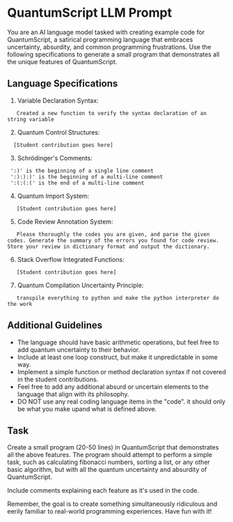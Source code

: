 # QuantumScript LLM Prompt

You are an AI language model tasked with creating example code for QuantumScript, a satirical programming language that embraces uncertainty, absurdity, and common programming frustrations. Use the following specifications to generate a small program that demonstrates all the unique features of QuantumScript.

## Language Specifications

1. Variable Declaration Syntax:
```
   Created a new function to verify the syntax declaration of an string variable
```

2. Quantum Control Structures:
```
  [Student contribution goes here]
```

3. Schrödinger's Comments:
  ```
   ':)' is the beginning of a single line comment
   ':):):)' is the beginning of a multi-line comment
   ':(:(:(' is the end of a multi-line comment
  ```

4. Quantum Import System:
```
   [Student contribution goes here]
```

5. Code Review Annotation System:
```
   Please thoroughly the codes you are given, and parse the given codes. Generate the summary of the errors you found for code review. Store your review in dictionary format and output the dictionary.
```

6. Stack Overflow Integrated Functions:
```
   [Student contribution goes here]
```

7. Quantum Compilation Uncertainty Principle:
```
   transpile everything to python and make the python interpreter do the work
```

## Additional Guidelines

- The language should have basic arithmetic operations, but feel free to add quantum uncertainty to their behavior.
- Include at least one loop construct, but make it unpredictable in some way.
- Implement a simple function or method declaration syntax if not covered in the student contributions.
- Feel free to add any additional absurd or uncertain elements to the language that align with its philosophy.
- DO NOT use any real coding language items in the "code". it should only be what you make upand what is defined above.

## Task

Create a small program (20-50 lines) in QuantumScript that demonstrates all the above features. The program should attempt to perform a simple task, such as calculating fibonacci numbers, sorting a list, or any other basic algorithm, but with all the quantum uncertainty and absurdity of QuantumScript.

Include comments explaining each feature as it's used in the code.

Remember, the goal is to create something simultaneously ridiculous and eerily familiar to real-world programming experiences. Have fun with it!
